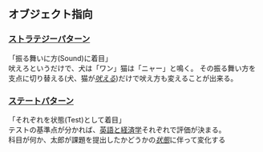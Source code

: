 ## オブジェクト指向
### [ストラテジーパターン](https://github.com/DaisukeKarasawa/object_ruby/tree/master/strategy_pattern)
「振る舞いに方(Sound)に着目」
<br>吠えろというだけで、犬は「ワン」猫は「ニャー」と鳴く。
その振る舞い方を支点に切り替える(犬、猫が[*吠える*](https://github.com/DaisukeKarasawa/object_ruby/blob/master/strategy_pattern/animals_kind.rb))だけで吠え方も変えることが出来る。

### [ステートパターン](https://github.com/DaisukeKarasawa/object_ruby/tree/master/state_pattern)
「それぞれを状態(Test)として着目」
<br>テストの基準点が分かれば、[英語と経済学](https://github.com/DaisukeKarasawa/object_ruby/blob/master/state_pattern/school_test.rb)それぞれで評価が決まる。
<br>科目が何か、太郎が課題を提出したかどうかの[*状態*](https://github.com/DaisukeKarasawa/object_ruby/blob/master/state_pattern/taro_test.rb)に伴って変化する

